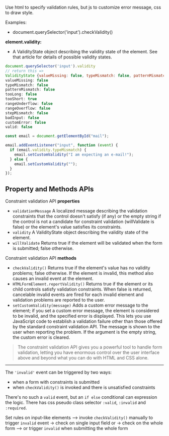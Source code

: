 Use html to specify validation rules, but js to customize error message, css to draw style.

Examples:
- document.querySelector('input').checkValidity()

**element.validity:**
- A ValidityState object describing the validity state of the element. See that article for details of possible validity states.

```js
document.querySelector('input').validity
// return this =>
ValidityState {valueMissing: false, typeMismatch: false, patternMismatch: false, tooLong: false, tooShort: true, …}
valueMissing: false
typeMismatch: false
patternMismatch: false
tooLong: false
tooShort: true
rangeUnderflow: false
rangeOverflow: false
stepMismatch: false
badInput: false
customError: false
valid: false
```


```js
const email = document.getElementById("mail");

email.addEventListener("input", function (event) {
  if (email.validity.typeMismatch) {
    email.setCustomValidity("I am expecting an e-mail!");
  } else {
    email.setCustomValidity("");
  }
});
```


## Property and Methods APIs

Constraint validation API **properties**

- `validationMessage`	A localized message describing the validation constraints that the control doesn't satisfy (if any) or the empty string if the control is not a candidate for constraint validation (willValidate is false) or the element's value satisfies its constraints.
- `validity`	A ValidityState object describing the validity state of the element.
- `willValidate`	Returns true if the element will be validated when the form is submitted; false otherwise.

Constraint validation API **methods**

- `checkValidity()`	Returns true if the element's value has no validity problems; false otherwise. If the element is invalid, this method also causes an invalid event at the element.
- `HTMLFormElement.reportValidity()`	Returns true if the element or its child controls satisfy validation constraints. When false is returned, cancelable invalid events are fired for each invalid element and validation problems are reported to the user.
- `setCustomValidity(message)`	Adds a custom error message to the element; if you set a custom error message, the element is considered to be invalid, and the specified error is displayed. This lets you use JavaScript code to establish a validation failure other than those offered by the standard constraint validation API. The message is shown to the user when reporting the problem. If the argument is the empty string, the custom error is cleared.


> The constraint validation API gives you a powerful tool to handle form validation, letting you have enormous control over the user interface above and beyond what you can do with HTML and CSS alone.

---

The `'invalid'` event can be triggered by two ways:
  - when a form with constraints is submitted
  - when `checkValidity()` is invoked and there is unsatisfied constraints

There's no such a `valid` event, but an `if else` conditional can expression the logic. There has css pseudo class selector `:valid`, `:invalid` and `:required`.


Set rules on input-like elements
--> invoke `checkValidity()` manually to trigger `invalid` event
  -> check on single input field or
  -> check on the whole form
--> or trigger `invalid` when submitting the whole form
